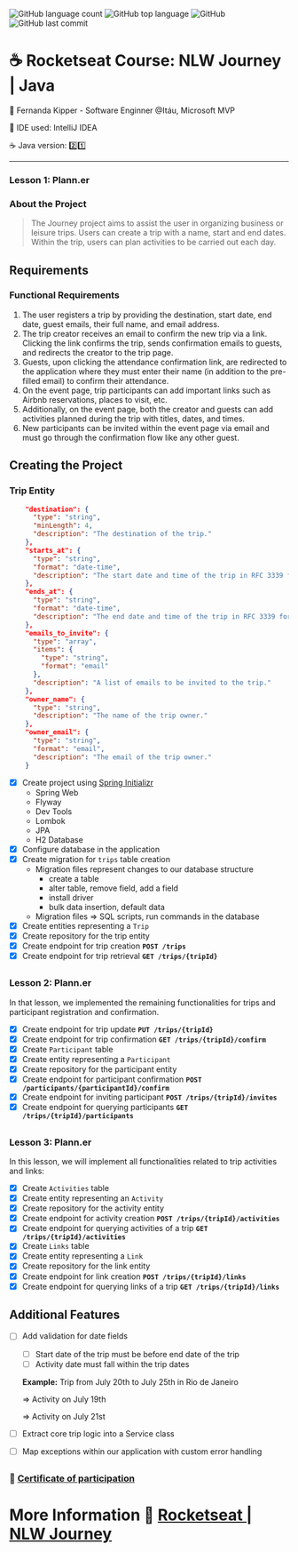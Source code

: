 ![GitHub language count](https://img.shields.io/github/languages/count/souzafcharles/Rocketseat-NLW-Journey-Java)
![GitHub top language](https://img.shields.io/github/languages/top/souzafcharles/Rocketseat-NLW-Journey-Java)
![GitHub](https://img.shields.io/github/license/souzafcharles/Rocketseat-NLW-Journey-Java)
![GitHub last commit](https://img.shields.io/github/last-commit/souzafcharles/Rocketseat-NLW-Journey-Java)


# :coffee: Rocketseat Course: NLW Journey | Java

:triangular_flag_on_post: Fernanda Kipper - Software Enginner @Itáu, Microsoft MVP

:white_square_button: IDE used: IntelliJ IDEA 

:coffee: Java version: :two::one:

---
### Lesson 1: Plann.er

### About the Project

> The Journey project aims to assist the user in organizing business or leisure trips. Users can create a trip with a name, start and end dates. Within the trip, users can plan activities to be carried out each day.
> 

## Requirements

### Functional Requirements

1. The user registers a trip by providing the destination, start date, end date, guest emails, their full name, and email address.
2. The trip creator receives an email to confirm the new trip via a link. Clicking the link confirms the trip, sends confirmation emails to guests, and redirects the creator to the trip page.
3. Guests, upon clicking the attendance confirmation link, are redirected to the application where they must enter their name (in addition to the pre-filled email) to confirm their attendance.
4. On the event page, trip participants can add important links such as Airbnb reservations, places to visit, etc.
5. Additionally, on the event page, both the creator and guests can add activities planned during the trip with titles, dates, and times.
6. New participants can be invited within the event page via email and must go through the confirmation flow like any other guest.

## Creating the Project

### Trip Entity

```json
    "destination": {
      "type": "string",
      "minLength": 4,
      "description": "The destination of the trip."
    },
    "starts_at": {
      "type": "string",
      "format": "date-time",
      "description": "The start date and time of the trip in RFC 3339 format."
    },
    "ends_at": {
      "type": "string",
      "format": "date-time",
      "description": "The end date and time of the trip in RFC 3339 format."
    },
    "emails_to_invite": {
      "type": "array",
      "items": {
        "type": "string",
        "format": "email"
      },
      "description": "A list of emails to be invited to the trip."
    },
    "owner_name": {
      "type": "string",
      "description": "The name of the trip owner."
    },
    "owner_email": {
      "type": "string",
      "format": "email",
      "description": "The email of the trip owner."
    }
```

- [X]  Create project using [Spring Initializr](https://start.spring.io/)
    - Spring Web
    - Flyway
    - Dev Tools
    - Lombok
    - JPA
    - H2 Database
- [X]  Configure database in the application
- [X]  Create migration for `trips` table creation
    - Migration files represent changes to our database structure
        - create a table
        - alter table, remove field, add a field
        - install driver
        - bulk data insertion, default data
    - Migration files ⇒ SQL scripts, run commands in the database
- [X]  Create entities representing a `Trip`
- [X]  Create repository for the trip entity
- [X]  Create endpoint for trip creation **`POST /trips`**
- [X]  Create endpoint for trip retrieval **`GET /trips/{tripId}`**

##
### Lesson 2: Plann.er

In that lesson, we implemented the remaining functionalities for trips and participant registration and confirmation.

- [X] Create endpoint for trip update **`PUT /trips/{tripId}`**
- [X] Create endpoint for trip confirmation **`GET /trips/{tripId}/confirm`**
- [X] Create `Participant` table
- [X] Create entity representing a `Participant`
- [X] Create repository for the participant entity
- [X] Create endpoint for participant confirmation **`POST /participants/{participantId}/confirm`**
- [X] Create endpoint for inviting participant **`POST /trips/{tripId}/invites`**
- [X] Create endpoint for querying participants **`GET /trips/{tripId}/participants`**
##
### Lesson 3: Plann.er

In this lesson, we will implement all functionalities related to trip activities and links:

- [X] Create `Activities` table
- [X] Create entity representing an `Activity`
- [X] Create repository for the activity entity
- [X] Create endpoint for activity creation **`POST /trips/{tripId}/activities`**
- [X] Create endpoint for querying activities of a trip **`GET /trips/{tripId}/activities`**
- [X] Create `Links` table
- [X] Create entity representing a `Link`
- [X] Create repository for the link entity
- [X] Create endpoint for link creation **`POST /trips/{tripId}/links`**
- [X] Create endpoint for querying links of a trip **`GET /trips/{tripId}/links`**

## Additional Features

- [ ] Add validation for date fields
    - [ ] Start date of the trip must be before end date of the trip
    - [ ] Activity date must fall within the trip dates
    
    **Example:**
    Trip from July 20th to July 25th in Rio de Janeiro
    
    ⇒ Activity on July 19th
    
    ⇒ Activity on July 21st
    
- [ ] Extract core trip logic into a Service class
- [ ] Map exceptions within our application with custom error handling
      
##
### :scroll: [Certificate of participation](https://github.com/souzafcharles/Rocketseat-NLW-Journey-Java/blob/master/CERTIFICATE.pdf)
##
# More Information :link: [Rocketseat | NLW Journey ](https://www.rocketseat.com.br/eventos/nlw)
